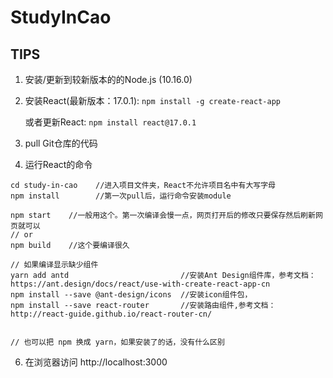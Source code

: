 # StudyInCao


## TIPS
1. 安装/更新到较新版本的的Node.js (10.16.0)
2. 安装React(最新版本：17.0.1): `npm install -g create-react-app`

    或者更新React: `npm install react@17.0.1`
4. pull Git仓库的代码
5. 运行React的命令 
```
cd study-in-cao    //进入项目文件夹，React不允许项目名中有大写字母
npm install        //第一次pull后，运行命令安装module

npm start    //一般用这个。第一次编译会慢一点，网页打开后的修改只要保存然后刷新网页就可以
// or
npm build    //这个要编译很久

// 如果编译显示缺少组件
yarn add antd                         //安装Ant Design组件库，参考文档：https://ant.design/docs/react/use-with-create-react-app-cn
npm install --save @ant-design/icons  //安装icon组件包，
npm install --save react-router       //安装路由组件,参考文档：http://react-guide.github.io/react-router-cn/


// 也可以把 npm 换成 yarn，如果安装了的话，没有什么区别
```
6. 在浏览器访问 http://localhost:3000